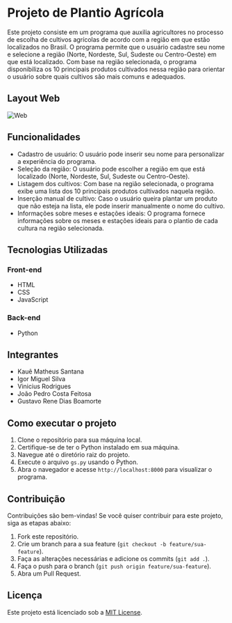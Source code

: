 # Projeto de Plantio Agrícola

Este projeto consiste em um programa que auxilia agricultores no processo de escolha de cultivos agrícolas de acordo com a região em que estão localizados no Brasil. O programa permite que o usuário cadastre seu nome e selecione a região (Norte, Nordeste, Sul, Sudeste ou Centro-Oeste) em que está localizado. Com base na região selecionada, o programa disponibiliza os 10 principais produtos cultivados nessa região para orientar o usuário sobre quais cultivos são mais comuns e adequados.

## Layout Web
![Web](https://github.com/ksantanac/Challenge/blob/main/teste.png)

## Funcionalidades

- Cadastro de usuário: O usuário pode inserir seu nome para personalizar a experiência do programa.
- Seleção da região: O usuário pode escolher a região em que está localizado (Norte, Nordeste, Sul, Sudeste ou Centro-Oeste).
- Listagem dos cultivos: Com base na região selecionada, o programa exibe uma lista dos 10 principais produtos cultivados naquela região.
- Inserção manual de cultivo: Caso o usuário queira plantar um produto que não esteja na lista, ele pode inserir manualmente o nome do cultivo.
- Informações sobre meses e estações ideais: O programa fornece informações sobre os meses e estações ideais para o plantio de cada cultura na região selecionada.

## Tecnologias Utilizadas

### Front-end
- HTML
- CSS
- JavaScript

### Back-end
- Python

## Integrantes

- Kauê Matheus Santana 
- Igor Miguel Silva 
- Vinicius Rodrigues 
- João Pedro Costa Feitosa 
- Gustavo Rene Dias Boamorte

## Como executar o projeto

1. Clone o repositório para sua máquina local.
2. Certifique-se de ter o Python instalado em sua máquina.
3. Navegue até o diretório raiz do projeto.
4. Execute o arquivo `gs.py` usando o Python.
5. Abra o navegador e acesse `http://localhost:8000` para visualizar o programa.

## Contribuição

Contribuições são bem-vindas! Se você quiser contribuir para este projeto, siga as etapas abaixo:

1. Fork este repositório.
2. Crie um branch para a sua feature (`git checkout -b feature/sua-feature`).
3. Faça as alterações necessárias e adicione os commits (`git add .`).
4. Faça o push para o branch (`git push origin feature/sua-feature`).
5. Abra um Pull Request.

## Licença

Este projeto está licenciado sob a [MIT License](LICENSE).


